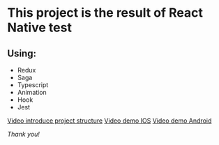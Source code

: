 # This project is the result of React Native test

## Using:
- Redux
- Saga
- Typescript
- Animation
- Hook
- Jest

[Video introduce project structure](https://drive.google.com/file/d/1ar9JhILmUYxL48uE8BSQmYV1KAqU-eJX/view?usp=sharing)
[Video demo IOS](https://drive.google.com/file/d/1dzruMtDuDD7M4CAlszsxfHXjLQGS20GN/view?usp=sharing)
[Video demo Android](https://drive.google.com/file/d/1Cxtddm25GcjHomEaH7hkVq-Wu7JiMsi2/view?usp=sharing)

*Thank you!*
